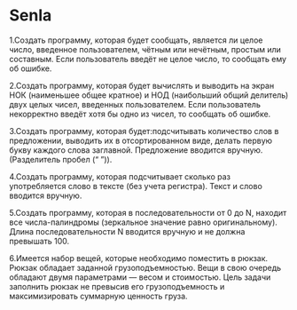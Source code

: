 # Senla

1.Создать программу, которая будет сообщать, является ли целое число, введенное пользователем,
чётным или нечётным, простым или составным.  Если пользователь введёт не целое число, то сообщать ему об ошибке.

2.Создать программу, которая будет вычислять и выводить на экран НОК (наименьшее общее кратное)
и НОД (наибольший общий делитель) двух целых чисел, введенных пользователем.
Если пользователь некорректно введёт хотя бы одно из чисел, то сообщать об ошибке.

3.Создать программу, которая будет:подсчитывать количество слов в предложении, выводить их в отсортированном виде, 
делать первую букву каждого слова заглавной.
Предложение вводится вручную. (Разделитель пробел (“ ”)).

4.Создать программу, которая подсчитывает сколько раз употребляется слово в тексте (без учета регистра). 
Текст и слово вводится вручную.

5.Создать программу, которая в последовательности от 0 до N, находит все числа-палиндромы
(зеркальное значение равно оригинальному). Длина последовательности N вводится вручную и не должна превышать 100. 

6.Имеется набор вещей, которые необходимо поместить в рюкзак. Рюкзак обладает заданной грузоподъемностью. 
Вещи в свою очередь обладают двумя параметрами — весом и стоимостью. Цель задачи заполнить рюкзак не превысив
его грузоподъемность и максимизировать суммарную ценность груза.
